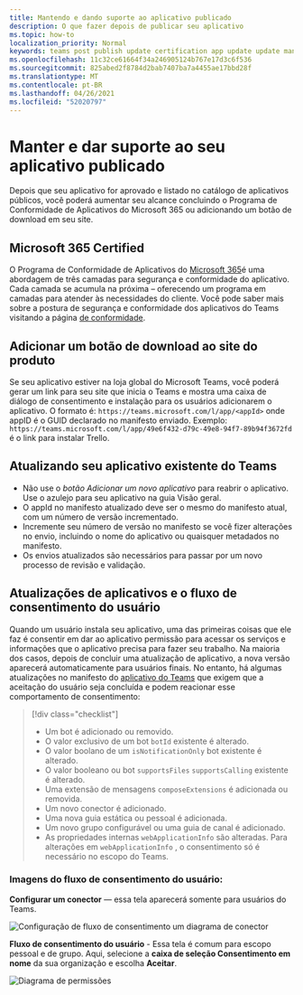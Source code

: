 ```yaml
---
title: Mantendo e dando suporte ao aplicativo publicado
description: O que fazer depois de publicar seu aplicativo
ms.topic: how-to
localization_priority: Normal
keywords: teams post publish update certification app update update manifest
ms.openlocfilehash: 11c32ce61664f34a246905124b767e17d3c6f536
ms.sourcegitcommit: 825abed2f8784d2bab7407ba7a4455ae17bbd28f
ms.translationtype: MT
ms.contentlocale: pt-BR
ms.lasthandoff: 04/26/2021
ms.locfileid: "52020797"
---
```

# <a name="maintain-and-support-your-published-app"></a>Manter e dar suporte ao seu aplicativo publicado 

Depois que seu aplicativo for aprovado e listado no catálogo de aplicativos públicos, você poderá aumentar seu alcance concluindo o Programa de Conformidade de Aplicativos do Microsoft 365 ou adicionando um botão de download em seu site.

## <a name="microsoft-365-certified"></a>Microsoft 365 Certified

O Programa de Conformidade de Aplicativos do [Microsoft 365](./application-certification.md)é uma abordagem de três camadas para segurança e conformidade do aplicativo. Cada camada se acumula na próxima – oferecendo um programa em camadas para atender às necessidades do cliente. Você pode saber mais sobre a postura de segurança e conformidade dos aplicativos do Teams visitando a página [de conformidade](https://docs.microsoft.com/microsoft-365-app-certification/teams/teams-apps).

## <a name="add-a-download-button-to-your-product-site"></a>Adicionar um botão de download ao site do produto

Se seu aplicativo estiver na loja global do Microsoft Teams, você poderá gerar um link para seu site que inicia o Teams e mostra uma caixa de diálogo de consentimento e instalação para os usuários adicionarem o aplicativo.
O formato é:  `https://teams.microsoft.com/l/app/<appId>` onde appID é o GUID declarado no manifesto enviado.
Exemplo: `https://teams.microsoft.com/l/app/49e6f432-d79c-49e8-94f7-89b94f3672fd` é o link para instalar Trello.

## <a name="updating-your-existing-teams-app"></a>Atualizando seu aplicativo existente do Teams

* Não use o *botão Adicionar um novo aplicativo* para reabrir o aplicativo. Use o azulejo para seu aplicativo na guia Visão geral.
* O appId no manifesto atualizado deve ser o mesmo do manifesto atual, com um número de versão incrementado.
* Incremente seu número de versão no manifesto se você fizer alterações no envio, incluindo o nome do aplicativo ou quaisquer metadados no manifesto.
* Os envios atualizados são necessários para passar por um novo processo de revisão e validação.

## <a name="app-updates-and-the-user-consent-flow"></a>Atualizações de aplicativos e o fluxo de consentimento do usuário

Quando um usuário instala seu aplicativo, uma das primeiras coisas que ele faz é consentir em dar ao aplicativo permissão para acessar os serviços e informações que o aplicativo precisa para fazer seu trabalho. Na maioria dos casos, depois de concluir uma atualização de aplicativo, a nova versão aparecerá automaticamente para usuários finais. No entanto, há algumas atualizações no manifesto do [aplicativo do Teams](../../../../resources/schema/manifest-schema.md) que exigem que a aceitação do usuário seja concluída e podem reacionar esse comportamento de consentimento:

 >[!div class="checklist"]
>
> * Um bot é adicionado ou removido.
> * O valor exclusivo de um bot `botId` existente é alterado.
> * O valor boolano de um `isNotificationOnly` bot existente é alterado.
> * O valor booleano ou bot `supportsFiles` `supportsCalling` existente é alterado.
> * Uma extensão de mensagens `composeExtensions` é adicionada ou removida.
> * Um novo conector é adicionado.
> * Uma nova guia estática ou pessoal é adicionada.
> * Um novo grupo configurável ou uma guia de canal é adicionado.
> * As propriedades internas `webApplicationInfo` são alteradas. Para alterações em `webApplicationInfo` , o consentimento só é necessário no escopo do Teams.

### <a name="images-of-user-consent-flow"></a>Imagens do fluxo de consentimento do usuário:

**Configurar um conector** — essa tela aparecerá somente para usuários do Teams.

![Configuração de fluxo de consentimento um diagrama de conector](../../../../assets/images/connector-teams-consentflow.png)

**Fluxo de consentimento do usuário** - Essa tela é comum para escopo pessoal e de grupo. Aqui, selecione a **caixa de seleção Consentimento em nome** da sua organização e escolha **Aceitar**.

![Diagrama de permissões](../../../../assets/images/user-consent-flow.png)

